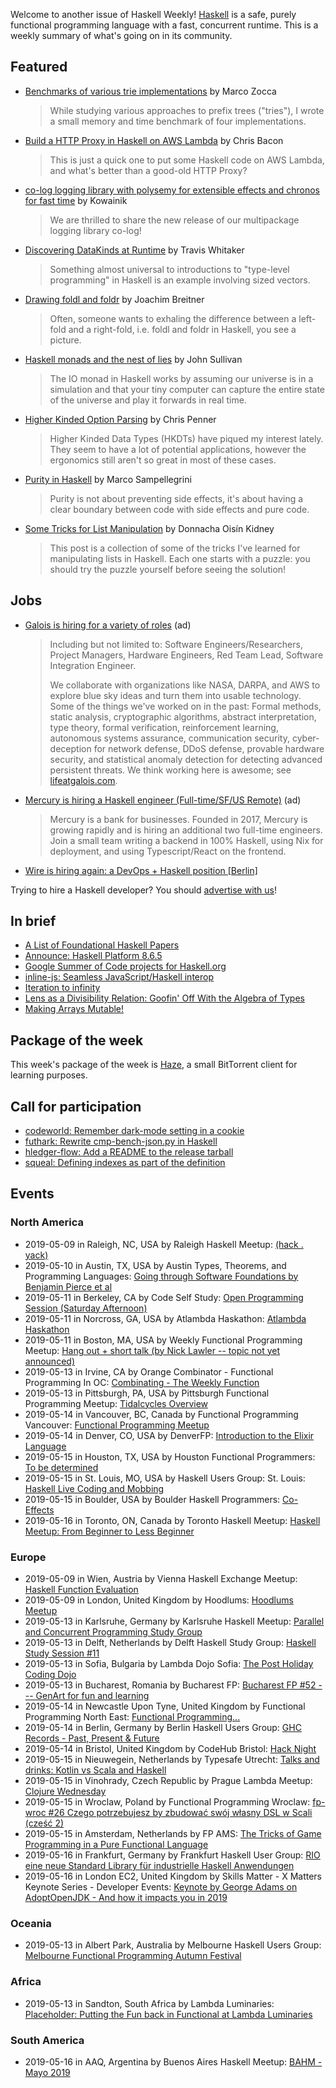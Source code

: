 <!-- 2019-05-09 -->

Welcome to another issue of Haskell Weekly!
[Haskell](https://www.haskell.org) is a safe, purely functional programming language with a fast, concurrent runtime.
This is a weekly summary of what's going on in its community.

## Featured

-   [Benchmarks of various trie implementations](https://discourse.haskell.org/t/benchmarks-of-various-trie-implementations/651?u=taylorfausak) by Marco Zocca

    > While studying various approaches to prefix trees ("tries"), I wrote a small memory and time benchmark of four implementations.

-   [Build a HTTP Proxy in Haskell on AWS Lambda](https://medium.com/@chris__bacon/build-a-http-proxy-in-haskell-on-aws-lambda-5cd8ab8cdde4) by Chris Bacon

    > This is just a quick one to put some Haskell code on AWS Lambda, and what's better than a good-old HTTP Proxy?

-   [co-log logging library with polysemy for extensible effects and chronos for fast time](https://np.reddit.com/r/haskell/comments/blr8op/colog_logging_library_with_polysemy_for/) by Kowainik

    > We are thrilled to share the new release of our multipackage logging library co-log!

-   [Discovering DataKinds at Runtime](https://programmable.computer/posts/datakinds_runtime.html) by Travis Whitaker

    > Something almost universal to introductions to "type-level programming" in Haskell is an example involving sized vectors.

-   [Drawing foldl and foldr](https://www.joachim-breitner.de/blog/753-Drawing_foldl_and_foldr) by Joachim Breitner

    > Often, someone wants to exhaling the difference between a left-fold and a right-fold, i.e. foldl and foldr in Haskell, you see a picture.

-   [Haskell monads and the nest of lies](https://blog.johncs.com/posts/monads-and-how-we-lie.htm) by John Sullivan

    > The IO monad in Haskell works by assuming our universe is in a simulation and that your tiny computer can capture the entire state of the universe and play it forwards in real time.

-   [Higher Kinded Option Parsing](https://chrispenner.ca/posts/hkd-options) by Chris Penner

    > Higher Kinded Data Types (HKDTs) have piqued my interest lately. They seem to have a lot of potential applications, however the ergonomics still aren't so great in most of these cases.

-   [Purity in Haskell](https://alpacaaa.net/haskell-purity/) by Marco Sampellegrini

    > Purity is not about preventing side effects, it's about having a clear boundary between code with side effects and pure code.

-   [Some Tricks for List Manipulation](https://doisinkidney.com/posts/2019-05-08-list-manipulation-tricks.html) by Donnacha Oisín Kidney

    > This post is a collection of some of the tricks I've learned for manipulating lists in Haskell. Each one starts with a puzzle: you should try the puzzle yourself before seeing the solution!

## Jobs

-   [Galois is hiring for a variety of roles](https://galois.com/careers/) (ad)

    > Including but not limited to: Software Engineers/Researchers, Project Managers, Hardware Engineers, Red Team Lead, Software Integration Engineer.
    >
    > We collaborate with organizations like NASA, DARPA, and AWS to explore blue sky ideas and turn them into usable technology. Some of the things we've worked on in the past: Formal methods, static analysis, cryptographic algorithms, abstract interpretation, type theory, formal verification, reinforcement learning, autonomous systems assurance, communication security, cyber-deception for network defense, DDoS defense, provable hardware security, and statistical anomaly detection for detecting advanced persistent threats. We think working here is awesome; see [lifeatgalois.com](https://lifeatgalois.com).

-   [Mercury is hiring a Haskell engineer (Full-time/SF/US Remote)](https://mercury.co/jobs/generalist_engineer) (ad)

    > Mercury is a bank for businesses. Founded in 2017, Mercury is growing rapidly and is hiring an additional two full-time engineers. Join a small team writing a backend in 100% Haskell, using Nix for deployment, and using Typescript/React on the frontend.

-   [Wire is hiring again: a DevOps + Haskell position [Berlin]](https://medium.com/@neongreen/wire-is-hiring-again-a-devops-haskell-position-berlin-806bf2e3cec3)

Trying to hire a Haskell developer?
You should [advertise with us](https://haskellweekly.news/advertising.html)!

## In brief

-   [A List of Foundational Haskell Papers](https://github.com/cohomolo-gy/haskell-resources/tree/f4d3a07c48b2fcc7bab4cdab4e84eb4061bc0ffc)
-   [Announce: Haskell Platform 8.6.5](https://mail.haskell.org/pipermail/haskell-cafe/2019-May/131065.html)
-   [Google Summer of Code projects for Haskell.org](https://summerofcode.withgoogle.com/organizations/5556388114202624/)
-   [inline-js: Seamless JavaScript/Haskell interop](https://www.tweag.io/posts/2019-05-09-inline-js.html)
-   [Iteration to infinity](https://typeclasses.com/python/iteration-to-infinity)
-   [Lens as a Divisibility Relation: Goofin' Off With the Algebra of Types](http://www.philipzucker.com/lens-as-a-divisibility-relation-goofin-off-with-the-algebra-of-types/)
-   [Making Arrays Mutable!](https://mmhaskell.com/blog/2019/5/6/making-arrays-mutable)

## Package of the week

This week's package of the week is [Haze](https://github.com/cronokirby/haze/tree/21ef07df431b1a4a537d69bb848bbe988f580438), a small BitTorrent client for learning purposes.

## Call for participation

-   [codeworld: Remember dark-mode setting in a cookie](https://github.com/google/codeworld/issues/922)
-   [futhark: Rewrite cmp-bench-json.py in Haskell](https://github.com/diku-dk/futhark/issues/748)
-   [hledger-flow: Add a README to the release tarball](https://github.com/apauley/hledger-flow/issues/45)
-   [squeal: Defining indexes as part of the definition](https://github.com/morphismtech/squeal/issues/134)

## Events

### North America

- 2019-05-09 in Raleigh, NC, USA by Raleigh Haskell Meetup: [(hack . yack)](https://www.meetup.com/Raleigh-Haskell-Meetup/events/nsfsnqyzhbmb/)
- 2019-05-10 in Austin, TX, USA by Austin Types, Theorems, and Programming Languages: [Going through Software Foundations by Benjamin Pierce et al](https://www.meetup.com/Austin-Types-Theorems-and-Programming-Languages/events/kbqknnyzhbnb/)
- 2019-05-11 in Berkeley, CA by Code Self Study: [Open Programming Session (Saturday Afternoon)](https://www.meetup.com/codeselfstudy/events/dkwpzpyzhbpb/)
- 2019-05-11 in Norcross, GA, USA by Atlambda Haskathon: [Atlambda Haskathon](https://www.meetup.com/Atlambda-Haskathon/events/ggbspqyzhbpb/)
- 2019-05-11 in Boston, MA, USA by Weekly Functional Programming Meetup: [Hang out + short talk (by Nick Lawler -- topic not yet announced)](https://www.meetup.com/Weekly-Functional-Programming-Meetup/events/jcgpwqyzhbpb/)
- 2019-05-13 in Irvine, CA by Orange Combinator - Functional Programming In OC: [Combinating - The Weekly Function](https://www.meetup.com/orange-combinator/events/lxvjrpyzhbrb/)
- 2019-05-13 in Pittsburgh, PA, USA by Pittsburgh Functional Programming Meetup: [Tidalcycles Overview](https://www.meetup.com/Pittsburgh-Functional-Programming-Meetup/events/gctsjlyzhbrb/)
- 2019-05-14 in Vancouver, BC, Canada by Functional Programming Vancouver: [Functional Programming Meetup](https://www.meetup.com/Functional-Programming-Vancouver/events/vcqjrqyzhbsb/)
- 2019-05-14 in Denver, CO, USA by DenverFP: [Introduction to the Elixir Language](https://www.meetup.com/denverfp/events/260747591/)
- 2019-05-15 in Houston, TX, USA by Houston Functional Programmers: [To be determined](https://www.meetup.com/Houston-Functional-Programmers/events/znbbqqyzhbtb/)
- 2019-05-15 in St. Louis, MO, USA by Haskell Users Group: St. Louis: [Haskell Live Coding and Mobbing](https://www.meetup.com/Haskell-Users-Group-St-Louis/events/258719877/)
- 2019-05-15 in Boulder, USA by Boulder Haskell Programmers: [Co-Effects](https://www.meetup.com/Boulder-Haskell-Programmers/events/261233746/)
- 2019-05-16 in Toronto, ON, Canada by Toronto Haskell Meetup: [Haskell Meetup: From Beginner to Less Beginner](https://www.meetup.com/meetup-group-evRITRtT/events/260942689/)

### Europe

- 2019-05-09 in Wien, Austria by Vienna Haskell Exchange Meetup: [Haskell Function Evaluation](https://www.meetup.com/Vienna-Haskell-Exchange-Meetup/events/260951643/)
- 2019-05-09 in London, United Kingdom by Hoodlums: [Hoodlums Meetup](https://www.meetup.com/hoodlums/events/hrbdtnyzhbmb/)
- 2019-05-13 in Karlsruhe, Germany by Karlsruhe Haskell Meetup: [Parallel and Concurrent Programming Study Group](https://www.meetup.com/Karlsruhe-Haskell-Meetup/events/258073449/)
- 2019-05-13 in Delft, Netherlands by Delft Haskell Study Group: [Haskell Study Session #11](https://www.meetup.com/Delft-Haskell-Study-Group/events/261281705/)
- 2019-05-13 in Sofia, Bulgaria by Lambda Dojo Sofia: [The Post Holiday Coding Dojo](https://www.meetup.com/Lambda-Dojo-Sofia/events/260852288/)
- 2019-05-13 in Bucharest, Romania by Bucharest FP: [Bucharest FP #52 --- GenArt for fun and learning](https://www.meetup.com/bucharestfp/events/260667142/)
- 2019-05-14 in Newcastle Upon Tyne, United Kingdom by Functional Programming North East: [Functional Programming...](https://www.meetup.com/fpnortheast/events/txmjtqyzhbsb/)
- 2019-05-14 in Berlin, Germany by Berlin Haskell Users Group: [GHC Records - Past, Present & Future](https://www.meetup.com/berlinhug/events/261292596/)
- 2019-05-14 in Bristol, United Kingdom by CodeHub Bristol: [Hack Night](https://www.meetup.com/CodeHub-Bristol/events/bpjgrqyzhbsb/)
- 2019-05-15 in Nieuwegein, Netherlands by Typesafe Utrecht: [Talks and drinks: Kotlin vs Scala and Haskell](https://www.meetup.com/Typesafe-Utrecht/events/260754332/)
- 2019-05-15 in Vinohrady, Czech Republic by Prague Lambda Meetup: [Clojure Wednesday](https://www.meetup.com/Lambda-Meetup-Group/events/260725380/)
- 2019-05-15 in Wroclaw, Poland by Functional Programming Wroclaw: [fp-wroc #26 Czego potrzebujesz by zbudować swój własny DSL w Scali (cześć 2)](https://www.meetup.com/Functional-Programming-Wroclaw/events/260634815/)
- 2019-05-15 in Amsterdam, Netherlands by FP AMS: [The Tricks of Game Programming in a Pure Functional Language](https://www.meetup.com/fp-ams/events/260216251/)
- 2019-05-16 in Frankfurt, Germany by Frankfurt Haskell User Group: [RIO eine neue Standard Library für industrielle Haskell Anwendungen](https://www.meetup.com/Frankfurt-Haskell-User-Group/events/261250714/)
- 2019-05-16 in London EC2, United Kingdom by Skills Matter - X Matters Keynote Series - Developer Events: [Keynote by George Adams on AdoptOpenJDK - And how it impacts you in 2019](https://www.meetup.com/skillsmatter/events/261045360/)

### Oceania

- 2019-05-13 in Albert Park, Australia by Melbourne Haskell Users Group: [Melbourne Functional Programming Autumn Festival](https://www.meetup.com/Melbourne-Haskell-Users-Group/events/261222696/)

### Africa

- 2019-05-13 in Sandton, South Africa by Lambda Luminaries: [Placeholder: Putting the Fun back in Functional at Lambda Luminaries](https://www.meetup.com/lambda-luminaries/events/bgngtqyzhbrb/)

### South America

- 2019-05-16 in AAQ, Argentina by Buenos Aires Haskell Meetup: [BAHM - Mayo 2019](https://www.meetup.com/Buenos-Aires-Haskell-Meetup/events/260946346/)
